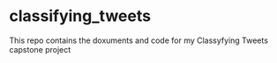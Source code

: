 # classifying_tweets

This repo contains the doxuments and code for my Classyfying Tweets capstone project
